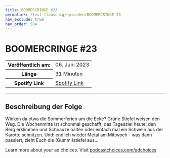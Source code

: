 ```yaml
---
title: BOOMERCRINGE #23
permalink: /fest-flauschig/episoden/BOOMERCRINGE-23
nav_exclude: true
nav_order: 504
---
```


# BOOMERCRINGE #23
<table class="resp-table dcf-table dcf-table-responsive dcf-table-bordered dcf-table-striped dcf-w-100%">
                    <tbody>
                        <tr>
                            <th scope="row">Veröffentlich am:</th>
                            <td data-label="Veröffentlich am:">06. Juni 2023</td>
                        </tr>
                        <tr>
                            <th scope="row">Länge </th>
                            <td data-label="Länge ">31 Minuten</td>
                        </tr><tr>
                                <th scope="row">Spotify Link</th>
                                <td data-label="Spotify Link"><a href="https://open.spotify.com/episode/0larFC8PEBpuLbOC8wbnUS">Spotify Link</a></td>
                            </tr></tbody>
                </table>

***

## Beschreibung der Folge

<div>
<p>Winken da etwa die Sommerferien um die Ecke? Grüne Stiefel weisen den Weg. Die Wochenmitte ist schonmal geschafft, das Tagesziel heute: den Berg erklimmen und Schnauze halten oder einfach mal ein Schwein aus der Karotte schnitzen. Und: endlich wieder Metal am Mittwoch - was dann passiert, zieht Euch die (Gummi)stiefel aus…</p><p> </p><p>Learn more about your ad choices. Visit <a href="https://podcastchoices.com/adchoices" rel="nofollow">podcastchoices.com/adchoices</a></p>  
</div>

